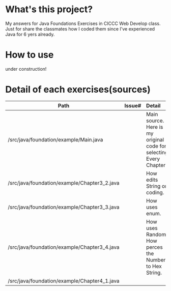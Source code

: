 # What's this project?
My answers for Java Foundations Exercises in CICCC Web Develop class.<br>
Just for share the classmates how I coded them since I've experienced Java for 6 yers already.

# How to use
under construction!

# Detail of each exercises(sources)
| Path                                              | Issue#   | Detail  |
| ------------------------------------------------- |:--------:|:----- |
| /src/java/foundation/example/Main.java            |          | Main source. Here is my original code for selecting Every Chapter. |
| /src/java/foundation/example/Chapter3_2.java      |          | How edits String on coding. |
| /src/java/foundation/example/Chapter3_3.java      |          | How uses enum. |
| /src/java/foundation/example/Chapter3_4.java      |          | How uses Random. How perces the Number to Hex String. |
| /src/java/foundation/example/Chapter4_1.java      |          |  |

